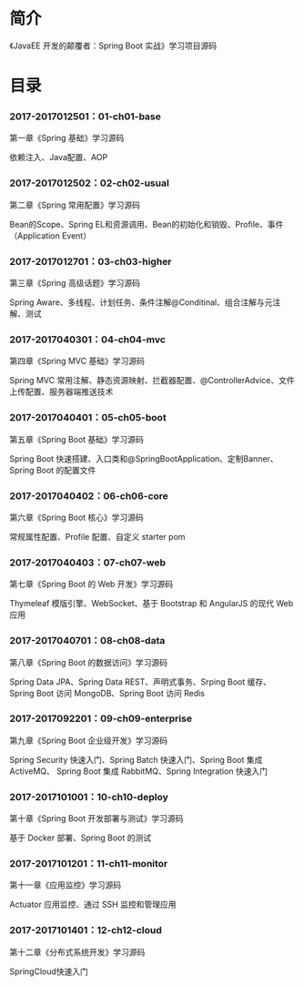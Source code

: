 # 简介 

《JavaEE 开发的颠覆者：Spring Boot 实战》学习项目源码

# 目录 

### 2017-2017012501：01-ch01-base<br>
第一章《Spring 基础》学习源码
<p>
依赖注入、Java配置、AOP
</p>

### 2017-2017012502：02-ch02-usual<br>
第二章《Spring 常用配置》学习源码
<p>
Bean的Scope、Spring EL和资源调用、Bean的初始化和销毁、Profile、事件（Application Event）
</p>

### 2017-2017012701：03-ch03-higher<br>
第三章《Spring 高级话题》学习源码
<p>
Spring Aware、多线程、计划任务、条件注解@Conditinal、组合注解与元注解、测试
</p>

### 2017-2017040301：04-ch04-mvc<br>
第四章《Spring MVC 基础》学习源码
<p>
Spring MVC 常用注解、静态资源映射、拦截器配置、@ControllerAdvice、文件上传配置、服务器端推送技术
</p>

### 2017-2017040401：05-ch05-boot<br>
第五章《Spring Boot 基础》学习源码
<p>
Spring Boot 快速搭建、入口类和@SpringBootApplication、定制Banner、Spring Boot 的配置文件
</p>

### 2017-2017040402：06-ch06-core<br>
第六章《Spring Boot 核心》学习源码
<p>
常规属性配置、Profile 配置、自定义 starter pom
</p>

### 2017-2017040403：07-ch07-web<br>
第七章《Spring Boot 的 Web 开发》学习源码
<p>
Thymeleaf 模版引擎、WebSocket、基于 Bootstrap 和 AngularJS 的现代 Web 应用
</p>

### 2017-2017040701：08-ch08-data<br>
第八章《Spring Boot 的数据访问》学习源码
<p>
Spring Data JPA、Spring Data REST、声明式事务、Srping Boot 缓存、
Spring Boot 访问 MongoDB、Spring Boot 访问 Redis
</p>

### 2017-2017092201：09-ch09-enterprise<br>
第九章《Spring Boot 企业级开发》学习源码
<p>
Spring Security 快速入门、Spring Batch 快速入门、Spring Boot 集成 ActiveMQ、
Spring Boot 集成 RabbitMQ、Spring Integration 快速入门
</p>

### 2017-2017101001：10-ch10-deploy<br>
第十章《Spring Boot 开发部署与测试》学习源码
<p>
基于 Docker 部署、Spring Boot 的测试
</p>

### 2017-2017101201：11-ch11-monitor<br>
第十一章《应用监控》学习源码
<p>
Actuator 应用监控、通过 SSH 监控和管理应用
</p>

### 2017-2017101401：12-ch12-cloud<br>
第十二章《分布式系统开发》学习源码
<p>
SpringCloud快速入门
</p>
